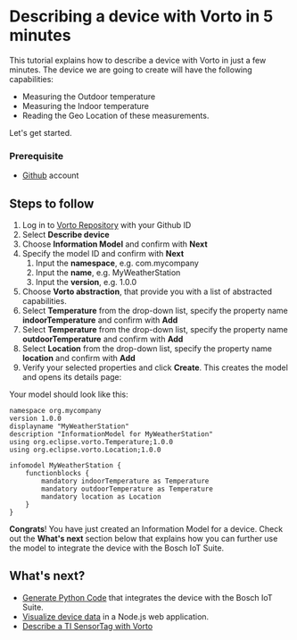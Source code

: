# Describing a device with Vorto in 5 minutes

This tutorial explains how to describe a device with Vorto in just a few minutes. The device we are going to create will have the following capabilities:

- Measuring the Outdoor temperature
- Measuring the Indoor temperature
- Reading the Geo Location of these measurements.

Let's get started.

### Prerequisite
* [Github](https://github.com/) account

## Steps to follow

1. Log in to [Vorto Repository](https://vorto.eclipse.org) with your Github ID
2. Select **Describe device** 
3. Choose **Information Model** and confirm with **Next** 
4. Specify the model ID and confirm with **Next**
	1. Input the **namespace**, e.g. com.mycompany 
	2. Input the **name**, e.g. MyWeatherStation
	3. Input the **version**, e.g. 1.0.0
5. Choose **Vorto abstraction**, that provide you with a list of abstracted capabilities.
6. Select **Temperature** from the drop-down list, specify the property name **indoorTemperature** and confirm with **Add**
7. Select **Temperature** from the drop-down list, specify the property name **outdoorTemperature** and confirm with **Add**
8. Select **Location** from the drop-down list, specify the property name **location** and confirm with **Add**
9. Verify your selected properties and click **Create**. This creates the model and opens its details page:

Your model should look like this:

	
	namespace org.mycompany
	version 1.0.0
	displayname "MyWeatherStation"
	description "InformationModel for MyWeatherStation"
	using org.eclipse.vorto.Temperature;1.0.0
	using org.eclipse.vorto.Location;1.0.0
	
	infomodel MyWeatherStation {
	    functionblocks {
	        mandatory indoorTemperature as Temperature
			mandatory outdoorTemperature as Temperature
	        mandatory location as Location
	    }
	}


**Congrats**! You have just created an Information Model for a device. Check out the **What's next** section below that explains how you can further use the model to integrate the device with the Bosch IoT Suite.

## What's next?

- [Generate Python Code](mqtt-python.md) that integrates the device with the Bosch IoT Suite.
- [Visualize device data](create_webapp_dashboard.md) in a Node.js web application.
- [Describe a TI SensorTag with Vorto](describe_tisensor.md)





